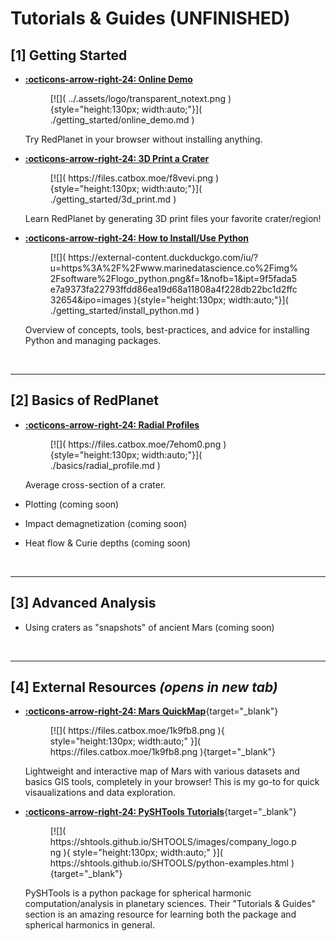 # Tutorials & Guides (UNFINISHED)

<!--
SELF NOTE:

I like these card-type templates:
- [ramanspy tutorials](https://ramanspy.readthedocs.io/en/latest/auto_tutorials/index.html)
- [cartopy gallery](https://scitools.org.uk/cartopy/docs/latest/gallery/index.html)
-->

## [1] Getting Started


<div class="grid cards" markdown>

-   [**:octicons-arrow-right-24: Online Demo**](./getting_started/online_demo.md)

    <figure markdown="span">
        [![](
            ../.assets/logo/transparent_notext.png
        ){style="height:130px; width:auto;"}](
            ./getting_started/online_demo.md
        )
    </figure>

    Try RedPlanet in your browser without installing anything.


-   [**:octicons-arrow-right-24: 3D Print a Crater**](./getting_started/3d_print.md)

    <figure markdown="span">
        [![](
            https://files.catbox.moe/f8vevi.png
        ){style="height:130px; width:auto;"}](
            ./getting_started/3d_print.md
        )
    </figure>

    Learn RedPlanet by generating 3D print files your favorite crater/region!


-   [**:octicons-arrow-right-24: How to Install/Use Python**](./getting_started/install_python.md)

    <figure markdown="span">
        [![](
            https://external-content.duckduckgo.com/iu/?u=https%3A%2F%2Fwww.marinedatascience.co%2Fimg%2Fsoftware%2Flogo_python.png&f=1&nofb=1&ipt=9f5fada5e7a9373fa22793ffdd86ea19d68a11808a4f228db22bc1d2ffc32654&ipo=images
        ){style="height:130px; width:auto;"}](
            ./getting_started/install_python.md
        )
    </figure>

    Overview of concepts, tools, best-practices, and advice for installing Python and managing packages.

</div>



&nbsp;

---
## [2] Basics of RedPlanet


<div class="grid cards" markdown>

-   [**:octicons-arrow-right-24: Radial Profiles**](./basics/radial_profile.md)

    <figure markdown="span">
        [![](
            https://files.catbox.moe/7ehom0.png
        ){style="height:130px; width:auto;"}](
            ./basics/radial_profile.md
        )
    </figure>

    Average cross-section of a crater.


-   Plotting (coming soon)


-   Impact demagnetization (coming soon)


-   Heat flow & Curie depths (coming soon)

</div>



&nbsp;

---
## [3] Advanced Analysis


<div class="grid cards" markdown>

-   Using craters as "snapshots" of ancient Mars (coming soon)

</div>



&nbsp;

---
## [4] External Resources *(opens in new tab)*

<div class="grid cards" markdown>

-   [**:octicons-arrow-right-24: Mars QuickMap**](https://mars.quickmap.io/layers?prjExtent=-16435210.8833828%2C-8021183.5691341%2C12908789.1166172%2C7866816.4308659&showGraticule=true&layers=NrBMBoAYvBGcQGYAsA2AHHGkB0BOcAOwFcAbU8AbwCIAzUgSwGMBrAUwCdqAuWgQ1IBnNgF8AumKrixQA&proj=3&time=2024-11-11T07%3A09%3A37.723Z){target="_blank"}

    <figure markdown="span">
        [![](
            https://files.catbox.moe/1k9fb8.png
        ){ style="height:130px; width:auto;" }](
            https://files.catbox.moe/1k9fb8.png
        ){target="_blank"}
    </figure>

    Lightweight and interactive map of Mars with various datasets and basics GIS tools, completely in your browser! This is my go-to for quick visaualizations and data exploration.


-   [**:octicons-arrow-right-24: PySHTools Tutorials**](https://shtools.github.io/SHTOOLS/python-examples.html){target="_blank"}

    <figure markdown="span">
        [![](
            https://shtools.github.io/SHTOOLS/images/company_logo.png
        ){ style="height:130px; width:auto;" }](
            https://shtools.github.io/SHTOOLS/python-examples.html
        ){target="_blank"}
    </figure>

    PySHTools is a python package for spherical harmonic computation/analysis in planetary sciences. Their "Tutorials & Guides" section is an amazing resource for learning both the package and spherical harmonics in general.

</div>
